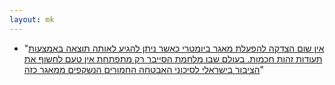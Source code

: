 ```yaml
---
layout: mk
---
```

* <i class="fa fa-facebook"></i> "[אין שום הצדקה להפעלת מאגר ביומטרי כאשר ניתן להגיע לאותה תוצאה באמצעות תעודות זהות חכמות. בעולם שבו מלחמת הסייבר רק מתפתחת אין טעם לחשוף את הציבור בישראלי לסיכוני האבטחה החמורים הנשקפים ממאגר כזה](https://www.facebook.com/kisch.yoav/posts/1668610013369924:0)"


